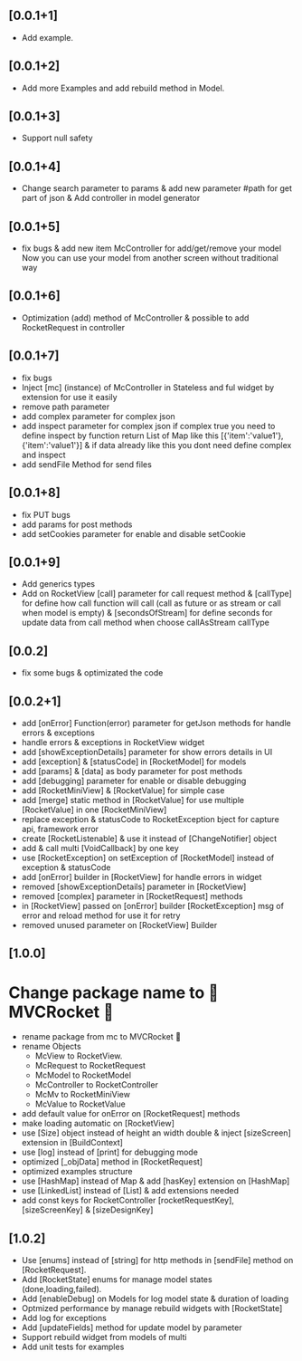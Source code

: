 
## [0.0.1+1]
- Add example.
## [0.0.1+2]
- Add more Examples and add rebuild method in Model.
## [0.0.1+3]
- Support null safety
## [0.0.1+4]
- Change search parameter to params & add new parameter #path for get part of json & Add controller in model generator
## [0.0.1+5]
- fix bugs & add new item McController for add/get/remove your model Now you can use your model from another screen without traditional way
## [0.0.1+6]
- Optimization (add) method of McController & possible to add RocketRequest in controller
## [0.0.1+7] 
- fix bugs
- Inject [mc] (instance) of McController in Stateless and ful widget by extension for use it easily 
- remove path parameter
- add complex parameter for complex json
- add inspect parameter for complex json if complex true you need to define inspect by function return List of Map like this [{'item':'value1'},{'item':'value1'}] & if data already like this you dont need define complex and inspect
- add sendFile Method for send files 
## [0.0.1+8] 
- fix PUT bugs
- add params for post methods
- add setCookies parameter for enable and disable setCookie
## [0.0.1+9] 
- Add generics types
- Add on RocketView [call] parameter for call request method & [callType] for define how call function will call (call as future or as stream or call when model is empty) & [secondsOfStream] for define seconds for update data from call method when choose callAsStream callType

## [0.0.2] 

- fix some bugs & optimizated the code

## [0.0.2+1] 

- add [onError] Function(error) parameter for getJson methods for handle errors & exceptions
- handle errors & exceptions in RocketView widget
- add [showExceptionDetails] parameter for show errors details in UI
- add [exception] & [statusCode] in [RocketModel] for models
- add [params] & [data] as body parameter for post methods
- add [debugging] parameter for enable or disable debugging
- add [RocketMiniView] & [RocketValue] for simple case
- add [merge] static method in [RocketValue] for use multiple [RocketValue] in one [RocketMiniView]
- replace exception & statusCode to RocketException bject for capture api, framework error
- create [RocketListenable] & use it instead of [ChangeNotifier] object
- add & call multi [VoidCallback] by one key
- use [RocketException] on setException of [RocketModel] instead of exception & statusCode
- add [onError] builder in [RocketView] for handle errors in widget
- removed [showExceptionDetails] parameter in [RocketView]
- removed [complex] parameter in [RocketRequest] methods
- in [RocketView] passed on [onError] builder [RocketException] msg of error and reload method for use it for retry 
- removed unused parameter on [RocketView] Builder

## [1.0.0]
# Change package name to 🚀 MVCRocket 🚀
- rename package from mc to MVCRocket 🚀
- rename Objects
    * McView to RocketView.
    * McRequest to RocketRequest
    * McModel to RocketModel 
    * McController to RocketController
    * McMv to RocketMiniView
    * McValue to RocketValue
- add default value for onError on [RocketRequest] methods
- make loading automatic on [RocketView]
- use [Size] object instead of height an width double & inject [sizeScreen] extension in [BuildContext]
- use [log] instead of [print] for debugging mode
- optimized [_objData] method in [RocketRequest]
- optimized examples structure
- use [HashMap] instead of Map & add [hasKey] extension on [HashMap]
- use [LinkedList] instead of [List] & add extensions needed
- add const keys for RocketController [rocketRequestKey], [sizeScreenKey] & [sizeDesignKey]

## [1.0.2]
- Use [enums] instead of [string] for http methods in [sendFile] method on [RocketRequest].
- Add [RocketState] enums for manage model states (done,loading,failed).
- Add [enableDebug] on Models for log model state & duration of loading
- Optmized performance by manage rebuild widgets with [RocketState]
- Add log for exceptions
- Add [updateFields] method for update model by parameter
- Support rebuild widget from models of multi
- Add unit tests for examples
